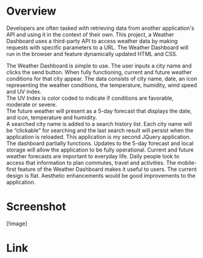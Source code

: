 # Overview

Developers are often tasked with retrieving data from another application's API and using it in the context of their own. This project, a Weather Dashboard uses a third-party API to access weather data by making requests with specific parameters to a URL.  The Weather Dashboard will run in the browser and feature dynamically updated HTML and CSS.

The Weather Dashboard is simple to use.  The user inputs a city name and clicks the send button.  When fully functioning, current and future weather conditions for that city appear.  The data consists of city name, date, an icon representing the weather conditions, the temperature, humidity, wind speed and UV index.  
The UV Index is color coded to indicate if conditions are favorable, moderate or severe.  
The future weather will present as a 5-day forecast that displays the date, and icon, temperature and humidity.  
A searched city name is added to a search history list.  Each city name will be “clickable” for searching  and the last search result will persist when the application is reloaded.
This application is my second JQuery application. The dashboard partially functions. Updates to the 5-day forecast and local storage will allow the application to be fully operational. 
Current and future weather forecasts are important to everyday life.  Daily people look to access that information to plan commutes, travel and activities.  The mobile-first feature of the Weather Dashboard makes it useful to users.  The current design is flat.  Aesthetic enhancements would be good improvements to the application.

# Screenshot
[!image]





# Link
